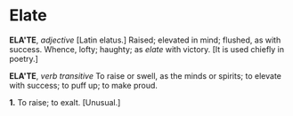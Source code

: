# Elate

**ELA'TE**, _adjective_ \[Latin elatus.\] Raised; elevated in mind; flushed, as with success. Whence, lofty; haughty; as _elate_ with victory. \[It is used chiefly in poetry.\]

**ELA'TE**, _verb transitive_ To raise or swell, as the minds or spirits; to elevate with success; to puff up; to make proud.

**1.** To raise; to exalt. \[Unusual.\]